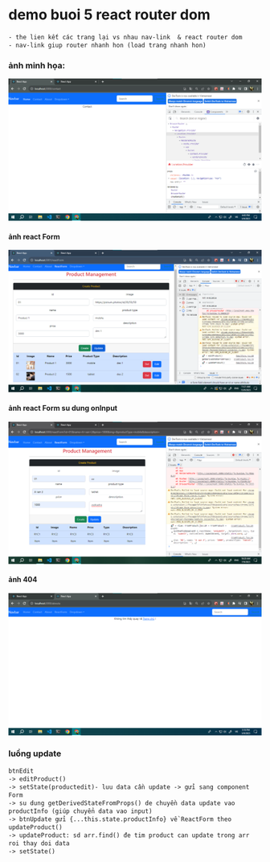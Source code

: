 #  demo buoi 5 react router dom
    - the lien kết các trang lại vs nhau nav-link  & react router dom
    - nav-link giup router nhanh hon (load trang nhanh hon)

### ảnh minh họa:
![...](./images/img_router.png)

#### ảnh react Form 
![...](./images/img_ReactForm.png)

#### ảnh react Form su dung onInput
![...](./images/img_ReactForm2.png)

#### ảnh 404
![...](./images/img_page404.png)


### luồng update 
    btnEdit
    -> editProduct() 
    -> setState(productedit)- luu data cần update -> gửi sang component Form 
    -> su dung getDerivedStateFromProps() de chuyền data update vao productInfo (giúp chuyển data vao input) 
    -> btnUpdate gửi {...this.state.productInfo} về ReactForm theo updateProduct()
    -> updateProduct: sd arr.find() đe tim product can update trong arr roi thay doi data
    -> setState()